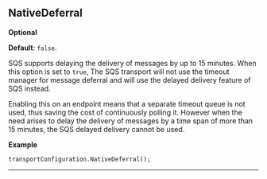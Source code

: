 ## NativeDeferral 

**Optional**

**Default**: `false`.
 
SQS supports delaying the delivery of messages by up to 15 minutes. When this option is set to `true`, The SQS transport will not use the timeout manager for message deferral and will use the delayed delivery feature of SQS instead. 

Enabling this on an endpoint means that a separate timeout queue is not used, thus saving the cost of continuously polling it. However when the need arises to delay the delivery of messages by a time span of more than 15 minutes, the SQS delayed delivery cannot be used.

**Example**

    transportConfiguration.NativeDeferral();

***